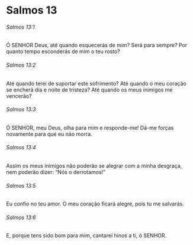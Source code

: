 # Salmos 13

###### Salmos 13:1

Ó SENHOR Deus, até quando esquecerás de mim? Será para sempre? Por quanto tempo esconderás de mim o teu rosto?

###### Salmos 13:2

Até quando terei de suportar este sofrimento? Até quando o meu coração se encherá dia e noite de tristeza? Até quando os meus inimigos me vencerão?

###### Salmos 13:3

Ó SENHOR, meu Deus, olha para mim e responde-me! Dá-me forças novamente para que eu não morra.

###### Salmos 13:4

Assim os meus inimigos não poderão se alegrar com a minha desgraça, nem poderão dizer: “Nós o derrotamos!”

###### Salmos 13:5

Eu confio no teu amor. O meu coração ficará alegre, pois tu me salvarás.

###### Salmos 13:6

E, porque tens sido bom para mim, cantarei hinos a ti, ó SENHOR.

